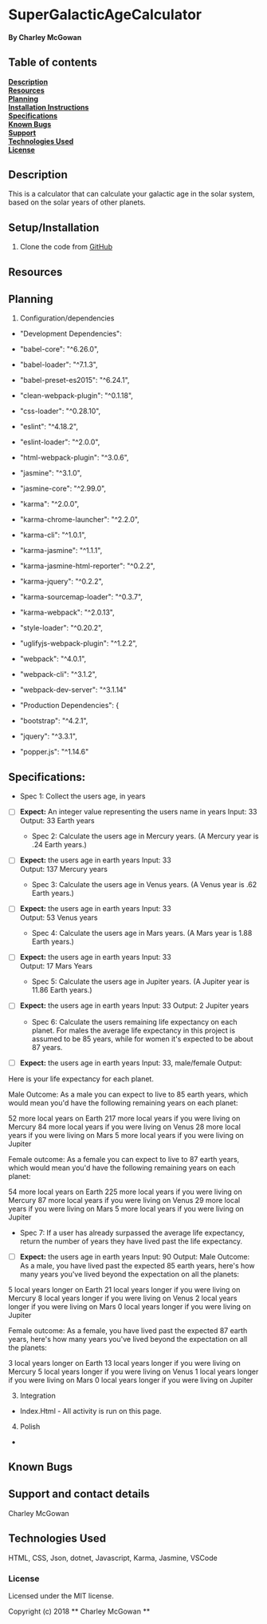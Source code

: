 # SuperGalacticAgeCalculator

#### By Charley McGowan

## Table of contents

**[Description](#description)**<br>
**[Resources](#resources)**<br>
**[Planning](#planning)**<br>
**[Installation Instructions](#setup/installation)**<br>
**[Specifications](#specifications)**<br>
**[Known Bugs](#known-bugs)**<br>
**[Support](#support-and-contact-details)**<br>
**[Technologies Used](#technologies-used)**<br>
**[License](#license)**<br>

## Description
This is a calculator that can calculate your galactic age in the solar system, based on the solar years of other planets. 

## Setup/Installation
1. Clone the code from [GitHub](https://github.com/glitchwizard/SuperGalacticAgeCalculatorProject)

## Resources

## Planning

1. Configuration/dependencies
*  "Development Dependencies":
  *  "babel-core": "^6.26.0",
  *  "babel-loader": "^7.1.3",
  *  "babel-preset-es2015": "^6.24.1",
  *  "clean-webpack-plugin": "^0.1.18",
  *  "css-loader": "^0.28.10",
  *  "eslint": "^4.18.2",
  *  "eslint-loader": "^2.0.0",
  *  "html-webpack-plugin": "^3.0.6",
  *  "jasmine": "^3.1.0",
  *  "jasmine-core": "^2.99.0",
  *  "karma": "^2.0.0",
  *  "karma-chrome-launcher": "^2.2.0",
  *  "karma-cli": "^1.0.1",
  *  "karma-jasmine": "^1.1.1",
  *  "karma-jasmine-html-reporter": "^0.2.2",
  *  "karma-jquery": "^0.2.2",
  *  "karma-sourcemap-loader": "^0.3.7",
  *  "karma-webpack": "^2.0.13",
  *  "style-loader": "^0.20.2",
  *  "uglifyjs-webpack-plugin": "^1.2.2",
  *  "webpack": "^4.0.1",
  *  "webpack-cli": "^3.1.2",
  *  "webpack-dev-server": "^3.1.14"

*  "Production Dependencies": {
  *  "bootstrap": "^4.2.1",
  *  "jquery": "^3.3.1",
  *  "popper.js": "^1.14.6"

## Specifications:
  * Spec 1: Collect the users age, in years
- [ ] **Expect:** An integer value representing the users name in years 
Input: 33 
Output: 33 Earth years

  * Spec 2: Calculate the users age in Mercury years. (A Mercury year is .24 Earth years.)
- [ ] **Expect:**  the users age in earth years
Input: 33  
Output: 137 Mercury years

  * Spec 3: Calculate the users age in Venus years. (A Venus year is .62 Earth years.)
- [ ] **Expect:**  the users age in earth years
Input: 33  
Output: 53 Venus years

  * Spec 4: Calculate the users age in Mars years. (A Mars year is 1.88 Earth years.)
- [ ] **Expect:**  the users age in earth years
Input: 33  
Output: 17 Mars Years

  * Spec 5: Calculate the users age in Jupiter years. (A Jupiter year is 11.86 Earth years.)
- [ ] **Expect:**  the users age in earth years
Input: 33
Output: 2 Jupiter years

  * Spec 6: Calculate the users remaining life expectancy on each planet. For males the average life expectancy in this project is assumed to be 85 years, while for women it's expected to be about 87 years.
- [ ] **Expect:**  the users age in earth years
Input: 33, male/female
Output: 

Here is your life expectancy for each planet.

Male Outcome: As a male you can expect to live to 85 earth years, which would mean you'd have the following remaining years on each planet: 

52 more local years on Earth
217 more local years if you were living on Mercury
84 more local years if you were living on Venus
28 more local years if you were living on Mars
5 more local years if you were living on Jupiter

Female outcome: As a female you can expect to live to 87 earth years, which would mean you'd have the following remaining years on each planet: 

54 more local years on Earth
225 more local years if you were living on Mercury
87 more local years if you were living on Venus
29 more local years if you were living on Mars
5 more local years if you were living on Jupiter

  * Spec 7: If a user has already surpassed the average life expectancy, return the number of years they have lived past the life expectancy.
- [ ] **Expect:**  the users age in earth years
Input: 90
Output: 
Male Outcome: As a male, you have lived past the expected 85 earth years, here's how many years you've lived beyond the expectation on all the planets: 

5 local years longer on Earth
21 local years longer if you were living on Mercury
8 local years longer if you were living on Venus
2 local years longer if you were living on Mars
0 local years longer if you were living on Jupiter

Female outcome: As a female, you have lived past the expected 87 earth years, here's how many years you've lived beyond the expectation on all the planets: 

3 local years longer on Earth
13 local years longer if you were living on Mercury
5 local years longer if you were living on Venus
1 local years longer if you were living on Mars
0 local years longer if you were living on Jupiter

3. Integration
  * Index.Html - All activity is run on this page.

4. Polish
  *


## Known Bugs

## Support and contact details
Charley McGowan

## Technologies Used

HTML, CSS, Json, dotnet, Javascript, Karma, Jasmine, VSCode

### License

Licensed under the MIT license.

Copyright (c) 2018 ** Charley McGowan **
